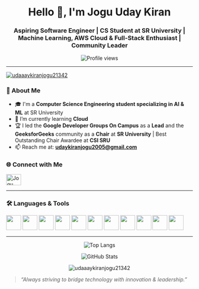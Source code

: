<h1 align="center">Hello 👋, I'm Jogu Uday Kiran</h1>
<h3 align="center">Aspiring Software Engineer | CS Student at SR University | Machine Learning, AWS Cloud & Full-Stack Enthusiast | Community Leader</h3>


<p align="center">
  <img src="https://komarev.com/ghpvc/?username=udaaaykiranjogu21342&label=Profile%20Views&color=0e75b6&style=flat" alt="Profile views" />
</p>


---

<p align="left"> <a href="https://github.com/ryo-ma/github-profile-trophy"><img src="https://github-profile-trophy.vercel.app/?username=udaaaykiranjogu21342" alt="udaaaykiranjogu21342" /></a> </p>


### 🚀 About Me
- 🎓 I'm a **Computer Science Engineering student specializing in AI & ML** at SR University  
- 🌱 I’m currently learning **Cloud**
- 🏆 I led the **Google Developer Groups On Campus** as a **Lead** and the **GeeksforGeeks** community as a **Chair** at **SR University** | Best Outstanding Chair Awardee at **CSI SRU**
- 📫 Reach me at: **udaykiranjogu2005@gmail.com**


### 🌐 Connect with Me  
<p align="left">
<a href="https://www.linkedin.com/in/jogu-uday-kiran-245943272/" target="_blank">
  <img align="center" src="https://raw.githubusercontent.com/rahuldkjain/github-profile-readme-generator/master/src/images/icons/Social/linked-in-alt.svg" alt="Jogu Uday Kiran LinkedIn" height="30" width="40" />
</a>

  </a>
</p>


---

### 🛠️ Languages & Tools
<p align="left">
  <img src="https://cdn.jsdelivr.net/gh/devicons/devicon/icons/python/python-original.svg" width="40" height="40"/>
  <img src="https://cdn.jsdelivr.net/gh/devicons/devicon/icons/aws/aws-original.svg" width="40" height="40"/>
  <img src="https://cdn.jsdelivr.net/gh/devicons/devicon/icons/react/react-original.svg" width="40" height="40"/>
  <img src="https://cdn.jsdelivr.net/gh/devicons/devicon/icons/javascript/javascript-original.svg" width="40" height="40"/>
  <img src="https://cdn.jsdelivr.net/gh/devicons/devicon/icons/html5/html5-original.svg" width="40" height="40"/>
  <img src="https://cdn.jsdelivr.net/gh/devicons/devicon/icons/css3/css3-original.svg" width="40" height="40"/>
  <img src="https://cdn.jsdelivr.net/gh/devicons/devicon/icons/typescript/typescript-original.svg" width="40" height="40"/>
  <img src="https://cdn.jsdelivr.net/gh/devicons/devicon/icons/nodejs/nodejs-original.svg" width="40" height="40"/>
  <img src="https://cdn.jsdelivr.net/gh/devicons/devicon/icons/mongodb/mongodb-original.svg" width="40" height="40"/>
  <img src="https://cdn.jsdelivr.net/gh/devicons/devicon/icons/pandas/pandas-original.svg" width="40" height="40"/>
  <img src="https://cdn.jsdelivr.net/gh/devicons/devicon/icons/tensorflow/tensorflow-original.svg" width="40" height="40"/>
</p>

---





<p align="center">
  <img src="https://github-readme-stats.vercel.app/api/top-langs/?username=udaaaykiranjogu21342&layout=compact&theme=vision-friendly-dark" alt="Top Langs" />
</p>
<p align="center">
  <img src="https://github-readme-stats.vercel.app/api?username=udaaaykiranjogu21342&show_icons=true&locale=en&theme=vision-friendly-dark" alt="GitHub Stats" />
</p>
  <p align="center">
  <img align="center" src="https://github-readme-streak-stats.herokuapp.com/?user=udaaaykiranjogu21342&" alt="udaaaykiranjogu21342" />
</p>



> *“Always striving to bridge technology with innovation & leadership.”*


